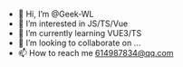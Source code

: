 - 👋 Hi, I’m @Geek-WL
- 👀 I’m interested in JS/TS/Vue
- 🌱 I’m currently learning VUE3/TS
- 💞️ I’m looking to collaborate on ...
- 📫 How to reach me 614987834@qq.com

<!---
Geek-WL/Geek-WL is a ✨ special ✨ repository because its `README.md` (this file) appears on your GitHub profile.
You can click the Preview link to take a look at your changes.
--->
